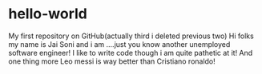 # hello-world
My first repository on GitHub(actually third i deleted previous two)
Hi folks my name is Jai Soni and i am ....just you know another unemployed software engineer!
I like to write code though i am quite pathetic at it!
And one thing more Leo messi is way better than Cristiano ronaldo!
